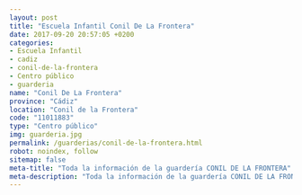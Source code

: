 ```yaml
---
layout: post
title: "Escuela Infantil Conil De La Frontera"
date: 2017-09-20 20:57:05 +0200
categories:
- Escuela Infantil
- cadiz
- conil-de-la-frontera
- Centro público
- guarderia
name: "Conil De La Frontera"
province: "Cádiz"
location: "Conil de la Frontera"
code: "11011883"
type: "Centro público"
img: guarderia.jpg
permalink: /guarderias/conil-de-la-frontera.html
robot: noindex, follow
sitemap: false
meta-title: "Toda la información de la guardería CONIL DE LA FRONTERA"
meta-description: "Toda la información de la guardería CONIL DE LA FRONTERA"
---
```

